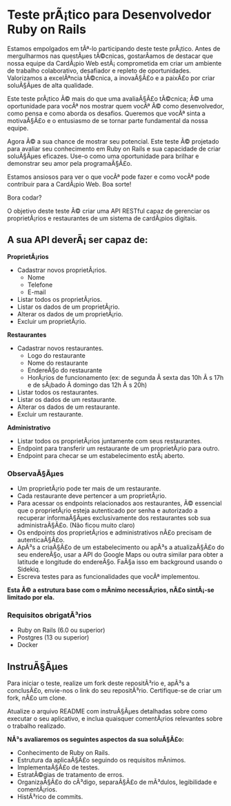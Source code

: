 # Teste prÃ¡tico para Desenvolvedor Ruby on Rails #

Estamos empolgados em tÃª-lo participando deste teste prÃ¡tico. Antes de mergulharmos nas questÃµes tÃ©cnicas, gostarÃ­amos de destacar que nossa equipe da CardÃ¡pio Web estÃ¡ comprometida em criar um ambiente de trabalho colaborativo, desafiador e repleto de oportunidades. Valorizamos a excelÃªncia tÃ©cnica, a inovaÃ§Ã£o e a paixÃ£o por criar soluÃ§Ãµes de alta qualidade.

Este teste prÃ¡tico Ã© mais do que uma avaliaÃ§Ã£o tÃ©cnica; Ã© uma oportunidade para vocÃª nos mostrar quem vocÃª Ã© como desenvolvedor, como pensa e como aborda os desafios. Queremos que vocÃª sinta a motivaÃ§Ã£o e o entusiasmo de se tornar parte fundamental da nossa equipe.

Agora Ã© a sua chance de mostrar seu potencial. Este teste Ã© projetado para avaliar seu conhecimento em Ruby on Rails e sua capacidade de criar soluÃ§Ãµes eficazes. Use-o como uma oportunidade para brilhar e demonstrar seu amor pela programaÃ§Ã£o.

Estamos ansiosos para ver o que vocÃª pode fazer e como vocÃª pode contribuir para a CardÃ¡pio Web. Boa sorte!

Bora codar?

O objetivo deste teste Ã© criar uma API RESTful capaz de gerenciar os proprietÃ¡rios e restaurantes de um sistema de cardÃ¡pios digitais.

## A sua API deverÃ¡ ser capaz de: ##

**ProprietÃ¡rios**

- Cadastrar novos proprietÃ¡rios.
	- Nome
	- Telefone
	- E-mail
- Listar todos os proprietÃ¡rios.
- Listar os dados de um proprietÃ¡rio.
- Alterar os dados de um proprietÃ¡rio.
- Excluir um proprietÃ¡rio.

**Restaurantes**

- Cadastrar novos restaurantes.
	- Logo do restaurante
	- Nome do restaurante
	- EndereÃ§o do restaurante
	- HorÃ¡rios de funcionamento (ex: de segunda Ã  sexta das 10h Ã s 17h e de sÃ¡bado Ã  domingo das 12h Ã s 20h)
- Listar todos os restaurantes.
- Listar os dados de um restaurante.
- Alterar os dados de um restaurante.
- Excluir um restaurante.

**Administrativo**

- Listar todos os proprietÃ¡rios juntamente com seus restaurantes.
- Endpoint para transferir um restaurante de um proprietÃ¡rio para outro.
- Endpoint para checar se um estabelecimento estÃ¡ aberto.

### ObservaÃ§Ãµes ###

- Um proprietÃ¡rio pode ter mais de um restaurante.
- Cada restaurante deve pertencer a um proprietÃ¡rio.
- Para acessar os endpoints relacionados aos restaurantes, Ã© essencial que o proprietÃ¡rio esteja autenticado por senha e autorizado a recuperar informaÃ§Ãµes exclusivamente dos restaurantes sob sua administraÃ§Ã£o. (Não ficou muito claro)
- Os endpoints dos proprietÃ¡rios e administrativos nÃ£o precisam de autenticaÃ§Ã£o.
- ApÃ³s a criaÃ§Ã£o de um estabelecimento ou apÃ³s a atualizaÃ§Ã£o do seu endereÃ§o, usar a API do Google Maps ou outra similar para obter a latitude e longitude do endereÃ§o. FaÃ§a isso em background usando o Sidekiq.
- Escreva testes para as funcionalidades que vocÃª implementou.

**Esta Ã© a estrutura base com o mÃ­nimo necessÃ¡rios, nÃ£o sintÃ¡-se limitado por ela.**

### Requisitos obrigatÃ³rios ###

- Ruby on Rails (6.0 ou superior)
- Postgres (13 ou superior)
- Docker

## InstruÃ§Ãµes ##

Para iniciar o teste, realize um fork deste repositÃ³rio e, apÃ³s a conclusÃ£o, envie-nos o link do seu repositÃ³rio. Certifique-se de criar um fork, nÃ£o um clone.

Atualize o arquivo README com instruÃ§Ãµes detalhadas sobre como executar o seu aplicativo, e inclua quaisquer comentÃ¡rios relevantes sobre o trabalho realizado.

**NÃ³s avaliaremos os seguintes aspectos da sua soluÃ§Ã£o:**

- Conhecimento de Ruby on Rails.
- Estrutura da aplicaÃ§Ã£o seguindo os requisitos mÃ­nimos.
- ImplementaÃ§Ã£o de testes.
- EstratÃ©gias de tratamento de erros.
- OrganizaÃ§Ã£o do cÃ³digo, separaÃ§Ã£o de mÃ³dulos, legibilidade e comentÃ¡rios.
- HistÃ³rico de commits.